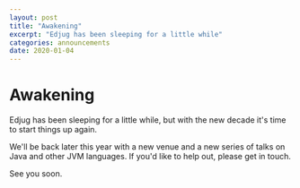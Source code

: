 ```yaml
---
layout: post
title: "Awakening"
excerpt: "Edjug has been sleeping for a little while"
categories: announcements 
date: 2020-01-04
---
```


# Awakening

Edjug has been sleeping for a little while, but with the new decade it's time to start things up again.

We'll be back later this year with a new venue and a new series of talks on Java and other JVM languages. If you'd like to help out, please get in touch.

See you soon.

